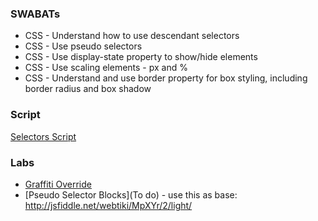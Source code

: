 ### SWABATs

+ CSS - Understand how to use descendant selectors
+ CSS - Use pseudo selectors
+ CSS - Use display-state property to show/hide elements
+ CSS - Use scaling elements - px and %
+ CSS - Understand and use border property for box styling, including border radius and box shadow

### Script

[Selectors Script](SCRIPT.md)

### Labs

+ [Graffiti Override](https://github.com/learn-co-curriculum/Css-Graffiti-Override)
+ [Pseudo Selector Blocks](To do) - use this as base: http://jsfiddle.net/webtiki/MpXYr/2/light/

